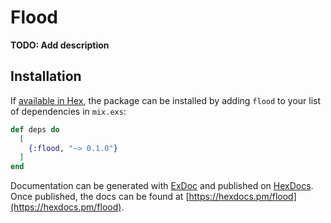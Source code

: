 # Flood

**TODO: Add description**

## Installation

If [available in Hex](https://hex.pm/docs/publish), the package can be installed
by adding `flood` to your list of dependencies in `mix.exs`:

```elixir
def deps do
  [
    {:flood, "~> 0.1.0"}
  ]
end
```

Documentation can be generated with [ExDoc](https://github.com/elixir-lang/ex_doc)
and published on [HexDocs](https://hexdocs.pm). Once published, the docs can
be found at [https://hexdocs.pm/flood](https://hexdocs.pm/flood).


